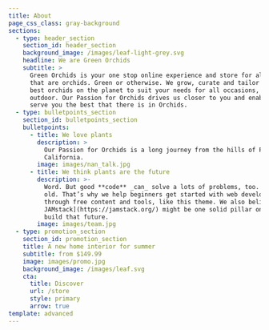 ```yaml
---
title: About
page_css_class: gray-background
sections:
  - type: header_section
    section_id: header_section
    background_image: /images/leaf-light-grey.svg
    headline: We are Green Orchids
    subtitle: >
      Green Orchids is your one stop online experience and store for all plants
      that are orchids. Green or otherwise. We grow, curate and tailor make the
      best orchids on the planet to suit your needs for all occasions, indoor or
      outdoor. Our Passion for Orchids drives us closer to you and enables us to
      serve you the best that there is in Orchids. 
  - type: bulletpoints_section
    section_id: bulletpoints_section
    bulletpoints:
      - title: We love plants
        description: >
          Our Passion for Orchids is a long journey from the hills of Palomar in
          California. 
        image: images/nan_talk.jpg
      - title: We think plants are the future
        description: >-
          Word. But good **code** _can_ solve a lots of problems, too. New _and_
          old. That’s why we help beginners get started with web development
          through free content and tools, like this theme. We also believe [the
          JAMstack](https://jamstack.org/) might be one solid pillar on which we
          build that future.
        image: images/team.jpg
  - type: promotion_section
    section_id: promotion_section
    title: A new home interior for summer
    subtitle: from $149.99
    image: images/promo.jpg
    background_image: /images/leaf.svg
    cta:
      title: Discover
      url: /store
      style: primary
      arrow: true
template: advanced
---
```


